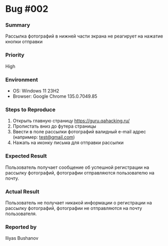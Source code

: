 # Bug #002
### Summary
Рассылка фотографий в нижней части экрана не реагирует на нажатие кнопки отправки

### Priority
High

### Environment
- OS: Windows 11 23H2
- Browser: Google Chrome 135.0.7049.85

### Steps to Reproduce

1. Открыть главную страницу https://guru.qahacking.ru/
2. Пролистать вниз до футера страницы
3. Ввести в поле рассылки фотографий валидный e-mail адрес (например: test@gmail.com)
4. Нажать на иконку письма для отправки рассылки


### Expected Result
Пользователь получает сообщение об успешной регистрации на рассылку фотографий, фотографии отправляются пользователю на почту.

### Actual Result
Пользователь не получает никакой информации о регистрации на рассылку фотографий, фотографии не отправляются на почту пользователя.

### Reported by
Iliyas Bushanov